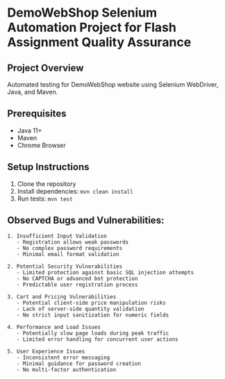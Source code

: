 # DemoWebShop Selenium Automation Project for Flash Assignment Quality Assurance

## Project Overview
Automated testing for DemoWebShop website using Selenium WebDriver, Java, and Maven.

## Prerequisites
- Java 11+
- Maven
- Chrome Browser

## Setup Instructions
1. Clone the repository
2. Install dependencies: `mvn clean install`
3. Run tests: `mvn test`

## Observed Bugs and Vulnerabilities:
    1. Insufficient Input Validation
       - Registration allows weak passwords
       - No complex password requirements
       - Minimal email format validation

    2. Potential Security Vulnerabilities
       - Limited protection against basic SQL injection attempts
       - No CAPTCHA or advanced bot protection
       - Predictable user registration process

    3. Cart and Pricing Vulnerabilities
       - Potential client-side price manipulation risks
       - Lack of server-side quantity validation
       - No strict input sanitization for numeric fields

    4. Performance and Load Issues
       - Potentially slow page loads during peak traffic
       - Limited error handling for concurrent user actions

    5. User Experience Issues
       - Inconsistent error messaging
       - Minimal guidance for password creation
       - No multi-factor authentication
